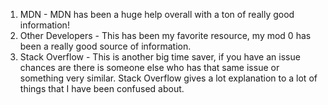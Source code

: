 1. MDN - MDN has been a huge help overall with a ton of really good information!
2. Other Developers - This has been my favorite resource, my mod 0 has been a really good source of information. 
3. Stack Overflow - This is another big time saver, if you have an issue chances are there is someone else who has that same issue or something very similar. Stack Overflow gives a lot explanation to a lot of things that I have been confused about. 